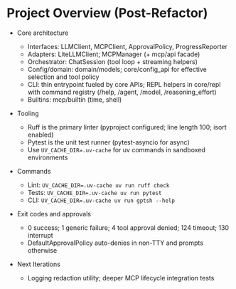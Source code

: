 # Project Overview (Post-Refactor)

- Core architecture
  - Interfaces: LLMClient, MCPClient, ApprovalPolicy, ProgressReporter
  - Adapters: LiteLLMClient; MCPManager (+ mcp/api facade)
  - Orchestrator: ChatSession (tool loop + streaming helpers)
  - Config/domain: domain/models; core/config_api for effective selection and tool policy
  - CLI: thin entrypoint fueled by core APIs; REPL helpers in core/repl with command registry (/help, /agent, /model, /reasoning_effort)
  - Builtins: mcp/builtin (time, shell)

- Tooling
  - Ruff is the primary linter (pyproject configured; line length 100; isort enabled)
  - Pytest is the unit test runner (pytest-asyncio for async)
  - Use `UV_CACHE_DIR=.uv-cache` for uv commands in sandboxed environments

- Commands
  - Lint: `UV_CACHE_DIR=.uv-cache uv run ruff check`
  - Tests: `UV_CACHE_DIR=.uv-cache uv run pytest`
  - CLI: `UV_CACHE_DIR=.uv-cache uv run gptsh --help`

- Exit codes and approvals
  - 0 success; 1 generic failure; 4 tool approval denied; 124 timeout; 130 interrupt
  - DefaultApprovalPolicy auto-denies in non-TTY and prompts otherwise

- Next Iterations
  - Logging redaction utility; deeper MCP lifecycle integration tests
